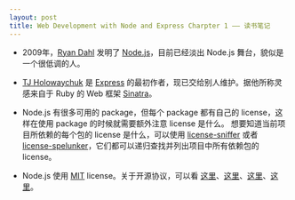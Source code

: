 ```yaml
---
layout: post
title: Web Development with Node and Express Charpter 1 —— 读书笔记
---
```


* 2009年，[Ryan Dahl](https://github.com/ry) 发明了 [Node.js](https://nodejs.org/en/)，目前已经淡出 Node.js 舞台，貌似是一个很低调的人。

* [TJ Holowaychuk](https://github.com/tj) 是 [Express](http://expressjs.com/) 的最初作者，现已交给别人维护。据他所称灵感来自于 Ruby 的 Web 框架 [Sinatra](http://www.sinatrarb.com/)。

* Node.js 有很多可用的 package，但每个 package 都有自己的 license，这样在使用 package 的时候就需要额外注意 license 是什么。 想要知道当前项目所依赖的每个包的 license 是什么，可以使用 [license-sniffer](https://github.com/mwilliamson/node-license-sniffer) 或者 [license-spelunker](https://github.com/mbrevoort/node-license-spelunker)，它们都可以递归查找并列出项目中所有依赖包的 license。

* Node.js 使用 [MIT](http://www.opensource.org/licenses/mit-license.php) license。关于开源协议，可以看 [这里](http://opensource.org/licenses/alphabetical)、[这里](http://www.cnx-software.com/2011/10/10/open-source-licenses-overview-gpl-lgpl-apache-bsd/)、[这里](http://www.awflasher.com/blog/archives/939)、[这里](http://www.ruanyifeng.com/blog/2011/05/how_to_choose_free_software_licenses.html)。
